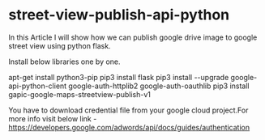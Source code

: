 # street-view-publish-api-python
In this Article I will show how we can publish google drive image to google street view using python flask.

Install below libraries one by one.

apt-get install python3-pip
pip3 install flask
pip3 install --upgrade google-api-python-client google-auth-httplib2 google-auth-oauthlib
pip3 install gapic-google-maps-streetview-publish-v1

You have to download credential file from your google cloud project.For more info visit below link - 
https://developers.google.com/adwords/api/docs/guides/authentication



